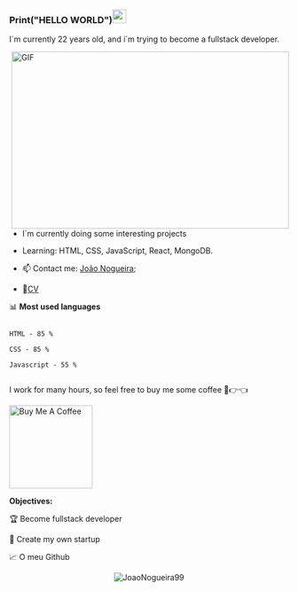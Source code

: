 ### Print("HELLO WORLD")<img src="https://media.giphy.com/media/hvRJCLFzcasrR4ia7z/giphy.gif" width="25px">

I´m currently 22 years old, and i´m trying to become a fullstack developer.

<img  align="right"  alt="GIF"  src="https://i.pinimg.com/originals/e4/26/70/e426702edf874b181aced1e2fa5c6cde.gif"  width="500"  height="320" />
  

- I´m currently doing some interesting projects

- Learning: HTML, CSS, JavaScript, React, MongoDB.

- 📫 Contact me: [João Nogueira](joaopedro.bn@gmail.com);

- 📝[CV](https://cdn.discordapp.com/attachments/841733222278234113/856228677594382356/CV.pdf)

  


📊 **Most used languages**

<!--START_SECTION:waka-->

```text

HTML - 85 %

CSS - 85 %

Javascript - 55 %


```
<!--END_SECTION:waka-->

  I work for many hours, so feel free to buy me some coffee 🥺👉👈

<a  href="https://www.paypal.com/paypalme/"  target="_blank"><img  src="https://cdn.buymeacoffee.com/buttons/v2/default-red.png"  alt="Buy Me A Coffee"  width="150" ></a>

  

 **Objectives:**

<!-- TODO-IST:START -->

🏆 Become fullstack developer

🌸 Create my own startup 

<!-- TODO-IST:END -->

  
  

📈 O meu Github

  

<p  align="center"> <img  src="https://github-readme-stats.vercel.app/api?username=JoaoNogueira99&show_icons=true&theme=gotham"  alt="JoaoNogueira99" />
